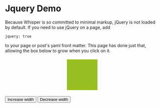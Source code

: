 <!---
title: Jquery Demo
date: Sun, 08 Jan 2018 12:00:00 MST
published: true
categories: 
jquery: true
--->

# Jquery Demo

Because Whisper is so committed to minimal markup, jQuery is not loaded by default. If you need to use jQuery on a page, add

	jquery: true
	
to your page or post's yaml front matter. This page has done just that, allowing the box below to grow when you click on it.

<div id="box" style="background-color: #98bf21; height:100px; width:100px; margin:20px auto;"></div>

<p><button id="btn1">Increase width</button> <button id="btn2">Decrease width</button></p>

<script>
$(document).ready(function(){
    $("#btn1").click(function(){
        $("#box").animate({width: "300px"});
    });
    $("#btn2").click(function(){
        $("#box").animate({width: "100px"});
    });
});
</script>